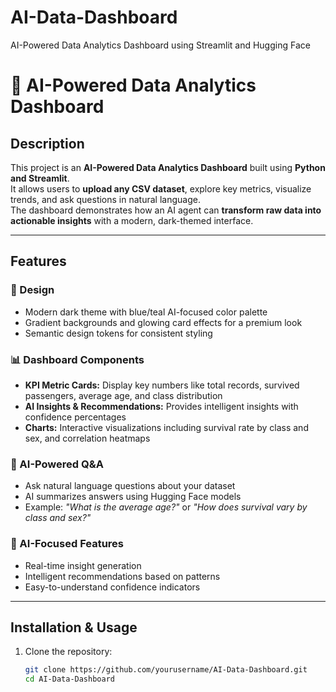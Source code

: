 # AI-Data-Dashboard
AI-Powered Data Analytics Dashboard using Streamlit and Hugging Face

# 🚀 AI-Powered Data Analytics Dashboard

## Description
This project is an **AI-Powered Data Analytics Dashboard** built using **Python and Streamlit**.  
It allows users to **upload any CSV dataset**, explore key metrics, visualize trends, and ask questions in natural language.  
The dashboard demonstrates how an AI agent can **transform raw data into actionable insights** with a modern, dark-themed interface.

---

## Features

### 🎨 Design
- Modern dark theme with blue/teal AI-focused color palette  
- Gradient backgrounds and glowing card effects for a premium look  
- Semantic design tokens for consistent styling  

### 📊 Dashboard Components
- **KPI Metric Cards:** Display key numbers like total records, survived passengers, average age, and class distribution  
- **AI Insights & Recommendations:** Provides intelligent insights with confidence percentages  
- **Charts:** Interactive visualizations including survival rate by class and sex, and correlation heatmaps  

### 💬 AI-Powered Q&A
- Ask natural language questions about your dataset  
- AI summarizes answers using Hugging Face models  
- Example: *"What is the average age?"* or *"How does survival vary by class and sex?"*  

### 🧠 AI-Focused Features
- Real-time insight generation  
- Intelligent recommendations based on patterns  
- Easy-to-understand confidence indicators  

---

## Installation & Usage

1. Clone the repository:  
   ```bash
   git clone https://github.com/yourusername/AI-Data-Dashboard.git
   cd AI-Data-Dashboard
